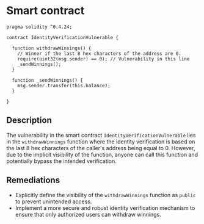 # Smart contract

```solidity
pragma solidity ^0.4.24;

contract IdentityVerificationVulnerable {
  
  function withdrawWinnings() {
    // Winner if the last 8 hex characters of the address are 0. 
    require(uint32(msg.sender) == 0); // Vulnerability in this line
    _sendWinnings();
  }
  
  function _sendWinnings() {
    msg.sender.transfer(this.balance);
  }
     
}
```

## Description

The vulnerability in the smart contract `IdentityVerificationVulnerable` lies in the `withdrawWinnings` function where the identity verification is based on the last 8 hex characters of the caller's address being equal to 0. However, due to the implicit visibility of the function, anyone can call this function and potentially bypass the intended verification.

## Remediations

- Explicitly define the visibility of the `withdrawWinnings` function as `public` to prevent unintended access.
- Implement a more secure and robust identity verification mechanism to ensure that only authorized users can withdraw winnings.